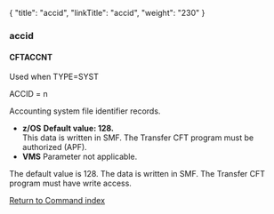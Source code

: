 {
    "title": "accid",
    "linkTitle": "accid",
    "weight": "230"
}<span id="accid"></span>

### accid

<span id="accid_CFTACCNT"></span>

#### CFTACCNT

Used when TYPE=SYST

ACCID = n

Accounting system file identifier records.

-   **z/OS** <span style="font-weight: bold;">Default
    value: 128.</span>  
    This data is written in SMF. The  <span class="mc-variable axway_variables.Component_Short_Name variable">Transfer CFT</span> program must be authorized
    (APF).
-   <span style="font-weight: bold;">VMS</span> Parameter not applicable.

The default value is 128. The data is
written in SMF. The  <span class="mc-variable axway_variables.Component_Short_Name variable">Transfer CFT</span> program must have write access.

[Return to Command index](../../)
